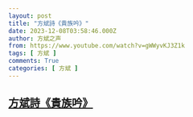 ```yaml
---
layout: post
title: "方斌詩《貴族吟》"
date: 2023-12-08T03:58:46.000Z
author: 方斌之声
from: https://www.youtube.com/watch?v=gWWyvKJ3Z1k
tags: [ 方斌 ]
comments: True
categories: [ 方斌 ]
---
```

<!--1702007926000-->
[方斌詩《貴族吟》](https://www.youtube.com/watch?v=gWWyvKJ3Z1k)
------

<div>

</div>
